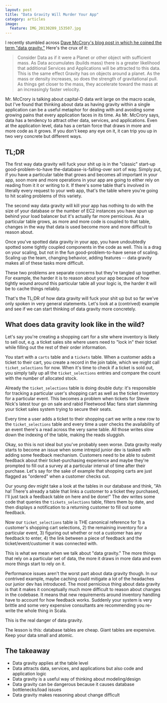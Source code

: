```yaml
---
layout: post
title: "Data Gravity Will Murder Your App"
category: articles
image:
  feature: IMG_20130209_153507.jpg
---
```


I recently stumbled across [Dave McCrory's blog post in which he coined the term "data gravity."](http://blog.mccrory.me/2010/12/07/data-gravity-in-the-clouds/) Here's the crux of it:

> Consider Data as if it were a Planet or other object with sufficient mass.  As Data accumulates (builds mass) there is a greater likelihood that additional Services and Applications will be attracted to this data. This is the same effect Gravity has on objects around a planet.  As the mass or density increases, so does the strength of gravitational pull.  As things get closer to the mass, they accelerate toward the mass at an increasingly faster velocity.

Mr. McCrory is talking about capital-D data writ large on the macro scale, but I've found that thinking about data as having gravity within a single application can be a useful metaphor for dealing with and avoiding some growing pains that every application faces in its time. As Mr. McCrory says, data has a tendency to attract other data, services, and applications. Even at the application level, data has a certain force that draws in more and more code as it grows. If you don't keep any eye on it, it can trip you up in two very concrete but different ways.

## TL;DR

The first way data gravity will fuck your shit up is in the "classic" start-up good-problem-to-have the-database-is-falling-over sort of way. Simply put, if you have a particular table that grows and becomes all important in your app, soon more and more operations in your app are going to either rely on reading from it it or writing to it. If there's some table that's involved in literally every request to your web app, that's the table where you're going to hit scaling problems of this variety.

The second way data gravity will kill your app has nothing to do with the size of your database or the number of EC2 instances you have spun up behind your load balancer but it's actually far more pernicious. As a particular table grows, as more and more code is coupled to that table, changes in the way that data is used become more and more difficult to reason about.

Once you've spotted data gravity in your app, you have undoubtedly spotted some tightly coupled components in the code as well. This is a drag on your scaling, but not in the fun good-problem-to-have sense of scaling. Scaling up the team, changing behavior, adding features -- data gravity makes all of these tasks more difficult.

These two problems are separate concerns but they're tangled up together. For example, the harder it is to reason about your app because of how tightly wound around this particular table all your logic is, the harder it will be to cache things reliably.

That's the TL;DR of how data gravity will fuck your shit up but so far we've only spoken in very general statements. Let's look at a (contrived) example and see if we can start thinking of data gravity more concretely.

## What does data gravity look like in the wild?

Let's say you're creating a shopping cart for a site where inventory is likely to sell out, e.g. a ticket sales site where users need to "lock in" their ticket while filling out the rest of their order information.

You start with a `carts` table and a `tickets` table. When a customer adds a ticket to their cart, you create a record in the join table, which we might call `ticket_selections` for now. When it's time to check if a ticket is sold out, you simply tally up all the `ticket_selections` entries and compare the count with the number of allocated stock.

Already the `ticket_selections` table is doing double duty: it's responsible for tracking a particular user's shopping cart as well as the ticket inventory for a particular event. This becomes a problem when tickets for Stevie Nick's latest tour go on sale and rabid Fleetwood Mac fans start slamming your ticket sales system trying to secure their seats.

Every time a user adds a ticket to their shopping cart we write a new row to the `ticket_selections` table and every time a user checks the availability of an event there's a read across the very same table. All those writes slow down the indexing of the table, making the reads sluggish.

Okay, so this is not ideal but you've probably seen worse. Data gravity really starts to become an issue when some intrepid junior dev is tasked with adding some feedback mechanism. Customers need to be able to submit feedback about their ticket-purchasing experience and maybe they're prompted to fill out a survey at a particular interval of time after their purchase. Let's say for the sake of example that shopping carts are just flagged as "ordered" when a customer checks out.

Our young dev might take a look at the tables in our database and think, "Ah ha! There's already a table that links a customer to a ticket they purchased, I'll just tack a feedback table on here and be done!" The dev writes some code that queries the `tickets_selections` table, filters them by date, and then displays a notification to a returning customer to fill out some feedback.

Now our `ticket_selections` table is THE canonical reference for 1) a customer's shopping cart selections, 2) the remaining inventory for a particular event, 3) figuring out whether or not a customer has any feedback to enter, 4) the link between a piece of feedback and the ticket/event/customer it was connected with.

This is what we mean when we talk about "data gravity." The more things that rely on a particular set of data, the more it draws in more data and even more things start to rely on it.

Performance issues aren't the worst part about data gravity though. In our contrived example, maybe caching could mitigate a lot of the headaches our junior dev has introduced. The most pernicious thing about data gravity is that it makes it conceptually much more difficult to reason about changes in the codebase. It means that new requirements around inventory handling have to account for how feedback works. Suddenly your system is very brittle and some very expensive consultants are recommending you re-write the whole thing in Scala.

This is the real danger of data gravity.

The lesson is this: database tables are cheap. Giant tables are expensive. Keep your data small and atomic.

## The takeaway
 - Data gravity applies at the table level
 - Data attracts data, services, and applications but also code and application logic
 - Data gravity is a useful way of thinking about modeling/design
 - Data gravity can be dangerous because it causes database bottlenecks/load issues
 - Data gravity makes reasoning about change difficult

